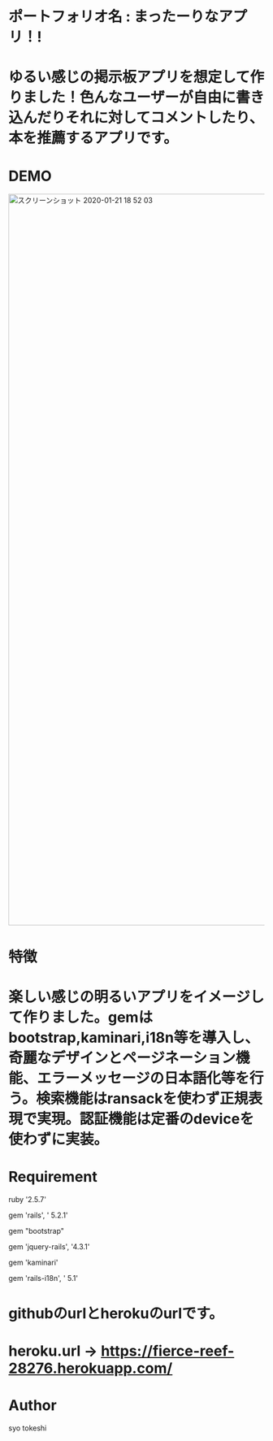 # ポートフォリオ名 : まったーりなアプリ！!

# ゆるい感じの掲示板アプリを想定して作りました！色んなユーザーが自由に書き込んだりそれに対してコメントしたり、本を推薦するアプリです。

# DEMO
<img width="1440" alt="スクリーンショット 2020-01-21 18 52 03" src="https://user-images.githubusercontent.com/54713809/72795899-bac2d580-3c81-11ea-9941-a9611bce952e.png">

# 特徴

# 楽しい感じの明るいアプリをイメージして作りました。gemはbootstrap,kaminari,i18n等を導入し、奇麗なデザインとページネーション機能、エラーメッセージの日本語化等を行う。検索機能はransackを使わず正規表現で実現。認証機能は定番のdeviceを使わずに実装。

# Requirement

ruby '2.5.7'

gem 'rails', ' 5.2.1'

gem "bootstrap"

gem 'jquery-rails', '4.3.1'

gem 'kaminari'

gem 'rails-i18n', ' 5.1'

# githubのurlとherokuのurlです。

# heroku.url → https://fierce-reef-28276.herokuapp.com/

# Author

syo tokeshi
